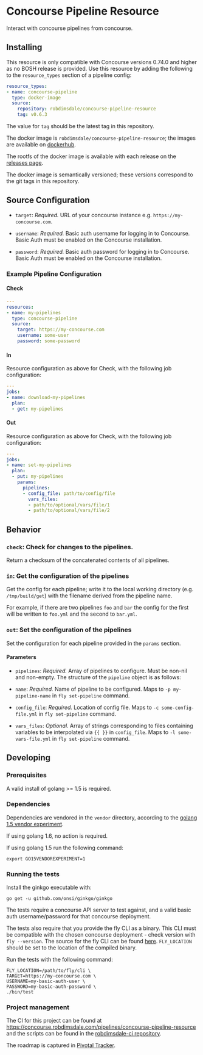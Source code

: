 # Concourse Pipeline Resource

Interact with concourse pipelines from concourse.

## Installing

This resource is only compatible with Concourse versions 0.74.0 and higher
as no BOSH release is provided. Use this resource by adding the following to
the `resource_types` section of a pipeline config:

```yaml
resource_types:
- name: concourse-pipeline
  type: docker-image
  source:
    repository: robdimsdale/concourse-pipeline-resource
    tag: v0.6.3
```

The value for `tag` should be the latest tag in this repository.

The docker image is `robdimsdale/concourse-pipeline-resource`; the images are
available on
[dockerhub](https://hub.docker.com/r/robdimsdale/concourse-pipeline-resource).

The rootfs of the docker image is available with each release on the
[releases page](https://github.com/robdimsdale/concourse-pipeline-resource/releases).

The docker image is semantically versioned; these versions correspond to the git tags
in this repository.

## Source Configuration

* `target`: *Required.*  URL of your concourse instance e.g. `https://my-concourse.com`.

* `username`: *Required.*  Basic auth username for logging in to Concourse.
  Basic Auth must be enabled on the Concourse installation.

* `password`: *Required.*  Basic auth password for logging in to Concourse.
  Basic Auth must be enabled on the Concourse installation.

### Example Pipeline Configuration

#### Check

``` yaml
---
resources:
- name: my-pipelines
  type: concourse-pipeline
  source:
    target: https://my-concourse.com
    username: some-user
    password: some-password
```

#### In

Resource configuration as above for Check, with the following job configuration:

```yaml
---
jobs:
- name: download-my-pipelines
  plan:
  - get: my-pipelines
```

#### Out

Resource configuration as above for Check, with the following job configuration:

```yaml
---
jobs:
- name: set-my-pipelines
  plan:
  - put: my-pipelines
    params:
      pipelines:
      - config_file: path/to/config/file
        vars_files:
        - path/to/optional/vars/file/1
        - path/to/optional/vars/file/2
```

## Behavior

### `check`: Check for changes to the pipelines.

Return a checksum of the concatenated contents of all pipelines.

### `in`: Get the configuration of the pipelines

Get the config for each pipeline; write it to the local working directory (e.g.
`/tmp/build/get`) with the filename derived from the pipeline name.

For example, if there are two pipelines `foo` and `bar` the config for the
first will be written to `foo.yml` and the second to `bar.yml`.

### `out`: Set the configuration of the pipelines

Set the configuration for each pipeline provided in the `params` section.

#### Parameters

* `pipelines`: *Required.* Array of pipelines to configure.
Must be non-nil and non-empty. The structure of the `pipeline` object is as follows:

 - `name`: *Required.* Name of pipeline to be configured.
 Maps to `-p my-pipeline-name` in `fly set-pipeline` command.

 - `config_file`: *Required.* Location of config file.
 Maps to `-c some-config-file.yml` in `fly set-pipeline` command.

 - `vars_files`: *Optional.* Array of strings corresponding to files
 containing variables to be interpolated via `{{ }}` in `config_file`.
 Maps to `-l some-vars-file.yml` in `fly set-pipeline` command.

## Developing

### Prerequisites

A valid install of golang >= 1.5 is required.

### Dependencies

Dependencies are vendored in the `vendor` directory, according to the
[golang 1.5 vendor experiment](https://www.google.com/url?sa=t&rct=j&q=&esrc=s&source=web&cd=1&cad=rja&uact=8&ved=0ahUKEwi7puWg7ZrLAhUN1WMKHeT4A7oQFggdMAA&url=https%3A%2F%2Fgolang.org%2Fs%2Fgo15vendor&usg=AFQjCNEPCAjj1lnni5apHdA7rW0crWs7Zw).

If using golang 1.6, no action is required.

If using golang 1.5 run the following command:

```
export GO15VENDOREXPERIMENT=1
```

### Running the tests

Install the ginkgo executable with:

```
go get -u github.com/onsi/ginkgo/ginkgo
```

The tests require a concourse API server to test against, and a valid
basic auth username/password for that concourse deployment.

The tests also require that you provide the fly CLI as a binary.
This CLI must be compatible with the chosen concourse deployment - check version with `fly --version`.
The source for the fly CLI can be found [here](https://github.com/concourse/fly).
`FLY_LOCATION` should be set to the location of the compiled binary.

Run the tests with the following command:

```
FLY_LOCATION=/path/to/fly/cli \
TARGET=https://my-concourse.com \
USERNAME=my-basic-auth-user \
PASSWORD=my-basic-auth-password \
./bin/test
```

### Project management

The CI for this project can be found at https://concourse.robdimsdale.com/pipelines/concourse-pipeline-resource
and the scripts can be found in the
[robdimsdale-ci repository](https://github.com/robdimsdale/robdimsdale-ci).

The roadmap is captured in [Pivotal Tracker](https://www.pivotaltracker.com/projects/1549921).
